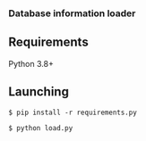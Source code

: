 ### Database information loader

## Requirements

Python 3.8+

## Launching

```console
$ pip install -r requirements.py

```

```console
$ python load.py

```
